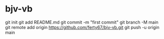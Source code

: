 # bjv-vb
git init
git add README.md
git commit -m "first commit"
git branch -M main
git remote add origin https://github.com/ferty67/bjv-vb.git
git push -u origin main
